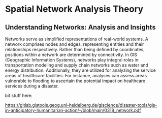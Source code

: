 # Spatial Network Analysis Theory


## Understanding Networks: Analysis and Insights
Networks serve as simplified representations of real-world systems. A network comprises nodes and edges, representing entities and their relationships respectively. Rather than being defined by coordinates, positions within a network are determined by connectivity. In GIS (Geographic Information Systems), networks play integral roles in transportation modeling and supply chain networks such as water and energy distribution. Additionally, they are utilized for analyzing the service areas of healthcare facilities. For instance, analyses can assess areas vulnerable to flooding to ascertain the potential impact on healthcare services during a disaster.




bit stuff here:

https://gitlab.gistools.geog.uni-heidelberg.de/giscience/disaster-tools/gis-in-anticipatory-humanitarian-action/-/blob/main/0318_network.pdf
